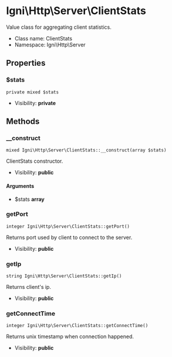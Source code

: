 Igni\Http\Server\ClientStats
===============

Value class for aggregating client statistics.




* Class name: ClientStats
* Namespace: Igni\Http\Server





Properties
----------


### $stats

    private mixed $stats





* Visibility: **private**


Methods
-------


### __construct

    mixed Igni\Http\Server\ClientStats::__construct(array $stats)

ClientStats constructor.



* Visibility: **public**


#### Arguments
* $stats **array**



### getPort

    integer Igni\Http\Server\ClientStats::getPort()

Returns port used by client to connect to the server.



* Visibility: **public**




### getIp

    string Igni\Http\Server\ClientStats::getIp()

Returns client's ip.



* Visibility: **public**




### getConnectTime

    integer Igni\Http\Server\ClientStats::getConnectTime()

Returns unix timestamp when connection happened.



* Visibility: **public**



